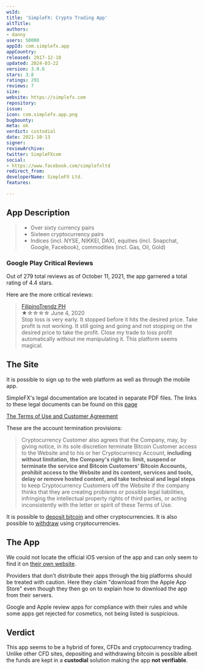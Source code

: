 ```yaml
---
wsId: 
title: 'SimpleFX: Crypto Trading App'
altTitle: 
authors:
- danny
users: 50000
appId: com.simplefx.app
appCountry: 
released: 2017-12-18
updated: 2024-03-22
version: 3.0.6
stars: 3.8
ratings: 291
reviews: 7
size: 
website: https://simplefx.com
repository: 
issue: 
icon: com.simplefx.app.png
bugbounty: 
meta: ok
verdict: custodial
date: 2021-10-13
signer: 
reviewArchive: 
twitter: SimpleFXcom
social:
- https://www.facebook.com/simplefxltd
redirect_from: 
developerName: SimpleFX Ltd.
features: 

---
```


## App Description

> - Over sixty currency pairs
> - Sixteen cryptocurrency pairs
> - Indices (incl. NYSE, NIKKEI, DAX), equities (incl. Snapchat, Google, Facebook),
commodities (incl. Gas, Oil, Gold)

### Google Play Critical Reviews

Out of 279 total reviews as of October 11, 2021, the app garnered a total rating of 4.4 stars.

Here are the more critical reviews:

> [FilipinoTrendz PH](https://play.google.com/store/apps/details?id=com.simplefx.app&reviewId=gp%3AAOqpTOEsWcI1JsKieqTcb0SAsYLRl4por-ZAUu3oZ9YT83m8cwzFpmf-pnIpSUTAuhj2YDMkwn-tjpZDyNWn_w)<br>
  ★☆☆☆☆ June 4, 2020 <br>
       Stop loss is very early. It stopped before it hits the desired price. Take profit is not working. It still going and going and not stopping on the desired price to take the profit. Close my trade to loss profit automatically without me manipulating it. This platform seems magical.

## The Site

It is possible to sign up to the web platform as well as through the mobile app. 

SimpleFX's legal documentation are located in separate PDF files. The links to these legal documents can be found on this [page](https://simplefx.com/terms-and-conditions/)

[The Terms of Use and Customer Agreement](https://simplefx.com/resources/SimpleFX_TermsOfUseAndCustomerAgreement.pdf)

These are the account termination provisions:

> Cryptocurrency Customer also agrees that the Company, may, by giving notice, in its sole discretion terminate Bitcoin Customer access to the Website and to his or her Cryptocurrency Account, **including without limitation, the Company's right to: limit, suspend or terminate the service and Bitcoin Customers' Bitcoin Accounts, prohibit access to the Website and its content, services and tools, delay or remove hosted content, and take technical and legal steps** to keep Cryptocurrency Customers off the Website if the company thinks that they are creating problems or possible legal liabilities, infringing the intellectual property rights of third parties, or acting inconsistently with the letter or spirit of these Terms of Use.

It is possible to [deposit bitcoin](https://simplefx.com/payments/) and other cryptocurrencies. It is also possible to [withdraw](https://blog.simplefx.com/how-to-withdraw-funds-with-simplefx) using cryptocurrencies.

## The App

We could not locate the official iOS version of the app and can only seem to find it on [their own website](https://simplefx.com/ios/).

<div class="alertBox"><div>
<p>Providers that don't distribute their apps through the big platforms
should be treated with caution. Here they claim "download from the Apple App
Store" even though they then go on to explain how to download the app from
their servers.</p>
<p>Google and Apple review apps for compliance with their rules and while some
apps get rejected for cosmetics, not being listed is suspicious.</p>
</div></div>

## Verdict

This app seems to be a hybrid of forex, CFDs and cryptocurrency trading. Unlike other CFD sites, depositing and withdrawing bitcoin is possible albeit the funds are kept in a **custodial** solution making the app **not verifiable**.

